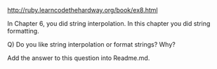http://ruby.learncodethehardway.org/book/ex8.html

In Chapter 6, you did string interpolation.  In this chapter you did string formatting.

Q) Do you like string interpolation or format strings?  Why?

Add the answer to this question into Readme.md.
